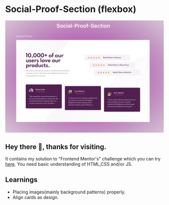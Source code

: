 # Social-Proof-Section (flexbox)
   ![Desktop Preview](./images/Social-Proof-Section.png)

## Hey there 👋, thanks for visiting.
  It contains my solution to "Frontend Mentor's" challenge which you can try [here](https://www.frontendmentor.io/challenges/social-proof-section-6e0qTv_bA).
  You need basic understanding of HTML,CSS and/or JS.

## Learnings
* Placing images(mainly background patterns) properly.
* Align cards as design.
